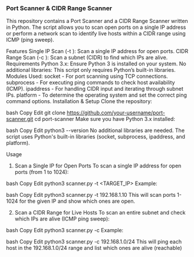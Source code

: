 ### Port Scanner & CIDR Range Scanner
This repository contains a Port Scanner and a CIDR Range Scanner written in Python. The script allows you to scan open ports on a single IP address or perform a network scan to identify live hosts within a CIDR range using ICMP (ping sweep).

Features
Single IP Scan (-t <IP>): Scan a single IP address for open ports.
CIDR Range Scan (-c <CIDR>): Scan a subnet (CIDR) to find which IPs are alive.
Requirements
Python 3.x: Ensure Python 3 is installed on your system.
No additional libraries: This script only requires Python’s built-in libraries.
Modules Used:
socket - For port scanning using TCP connections.
subprocess - For executing ping commands to check host availability (ICMP).
ipaddress - For handling CIDR input and iterating through subnet IPs.
platform - To determine the operating system and set the correct ping command options.
Installation & Setup
Clone the repository:

bash
Copy
Edit
git clone https://github.com/your-username/port-scanner.git
cd port-scanner
Make sure you have Python 3.x installed:

bash
Copy
Edit
python3 --version
No additional libraries are needed. The script uses Python's built-in libraries (socket, subprocess, ipaddress, and platform).

Usage
1. Scan a Single IP for Open Ports
To scan a single IP address for open ports (from 1 to 1024):

bash
Copy
Edit
python3 scanner.py -t <TARGET_IP>
Example:

bash
Copy
Edit
python3 scanner.py -t 192.168.1.10
This will scan ports 1-1024 for the given IP and show which ones are open.

2. Scan a CIDR Range for Live Hosts
To scan an entire subnet and check which IPs are alive (ICMP ping sweep):

bash
Copy
Edit
python3 scanner.py -c <CIDR>
Example:

bash
Copy
Edit
python3 scanner.py -c 192.168.1.0/24
This will ping each host in the 192.168.1.0/24 range and list which ones are alive (reachable)
